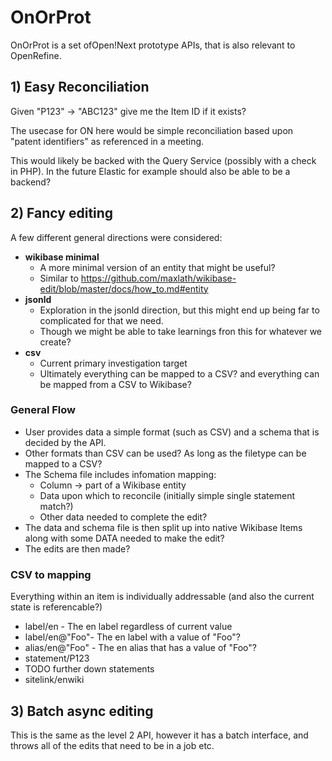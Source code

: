 # OnOrProt

OnOrProt is a set ofOpen!Next prototype APIs, that is also relevant to OpenRefine.

## 1) Easy Reconciliation

Given "P123" -> "ABC123" give me the Item ID if it exists?

The usecase for ON here would be simple reconciliation based upon "patent identifiers" as referenced in a meeting.

This would likely be backed with the Query Service (possibly with a check in PHP).
In the future Elastic for example should also be able to be a backend?

## 2) Fancy editing

A few different general directions were considered:

- **wikibase minimal**
  - A more minimal version of an entity that might be useful?
  - Similar to https://github.com/maxlath/wikibase-edit/blob/master/docs/how_to.md#entity
- **jsonld**
  - Exploration in the jsonld direction, but this might end up being far to complicated for that we need.
  - Though we might be able to take learnings fron this for whatever we create?
- **csv**
  - Current primary investigation target
  - Ultimately everything can be mapped to a CSV? and everything can be mapped from a CSV to Wikibase?

### General Flow

- User provides data a simple format (such as CSV) and a schema that is decided by the API.
- Other formats than CSV can be used? As long as the filetype can be mapped to a CSV?
- The Schema file includes infomation mapping:
  - Column -> part of a Wikibase entity
  - Data upon which to reconcile (initially simple single statement match?)
  - Other data needed to complete the edit?
- The data and schema file is then split up into native Wikibase Items along with some DATA needed to make the edit?
- The edits are then made?

### CSV to mapping

Everything within an item is individually addressable (and also the current state is referencable?)

- label/en - The en label regardless of current value
- label/en@"Foo"- The en label with a value of "Foo"?
- alias/en@"Foo" - The en alias that has a value of "Foo"?
- statement/P123
- TODO further down statements
- sitelink/enwiki

## 3) Batch async editing

This is the same as the level 2 API, however it has a batch interface, and throws all of the edits that need to be in a job etc.
